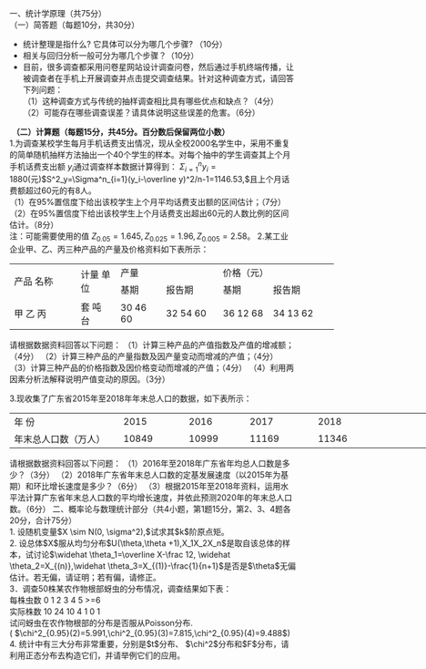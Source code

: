 一、统计学原理（共75分）<br />（一）简答题（每题10分，共30分）
 - 统计整理是指什么? 它具体可以分为哪几个步骤? （10分）
- 相关与回归分析一般可分为哪几个步骤？（10分）
- 目前，很多调查都采用问卷星网站设计调查问卷，然后通过手机终端传播，让被调查者在手机上开展调查并点击提交调查结果。针对这种调查方式，请回答下列问题：<br />（1）这种调查方式与传统的抽样调查相比具有哪些优点和缺点？（4分）<br />（2）可能存在哪些调查误差？请具体说明这些误差的危害。（6分）


  <strong>（二）计算题（每题15分，共45分。百分数后保留两位小数）</strong><br />      1.为调查某校学生每月手机话费支出情况，现从全校2000名学生中，采用不重复的简单随机抽样方法抽出一个40个学生的样本。对每个抽中的学生调查其上个月手机话费支出额 $y_i$通过调查样本数据计算得到： $\Sigma^n_{i=1}y_i=1880$(元)$S^2_y=\Sigma^n_{i=1}(y_i-\overline y)^2/n-1=1146.53,$且上个月话费额超过60元的有8人。<br />（1）在95%置信度下给出该校学生上个月平均话费支出额的区间估计；（7分）<br />（2）在95%置信度下给出该校学生上个月话费支出超出60元的人数比例的区间估计。（8分）<br />注：可能需要使用的值 $Z_{0.05}=1.645,Z_{0.025}=1.96,Z_{0.005}=2.58$。
 2.某工业企业甲、乙、丙三种产品的产量及价格资料如下表所示：
 <table data-lake-id="ZoQ2i" id="ZoQ2i" margin="true" class="lake-table" style="width: 570px"><colgroup><col width="117"><col width="70"><col width="80"><col width="100"><col width="88"><col width="115"></colgroup><tbody><tr data-lake-id="ud366311c" id="ud366311c"><td data-lake-id="ubee466cf" id="ubee466cf" rowSpan="2">产品
 名称
 </td><td data-lake-id="u307a9387" id="u307a9387" rowSpan="2">计量
 单位
 </td><td data-lake-id="u3431df19" id="u3431df19" colSpan="2">产量
 </td><td data-lake-id="u56de0915" id="u56de0915" colSpan="2">价格（元）
 </td></tr><tr data-lake-id="ucb3344f3" id="ucb3344f3"><td data-lake-id="u17b73cde" id="u17b73cde">基期
 </td><td data-lake-id="uf7397d8b" id="uf7397d8b">报告期
 </td><td data-lake-id="ub4749b59" id="ub4749b59">基期
 </td><td data-lake-id="uc527af37" id="uc527af37">报告期
 </td></tr><tr data-lake-id="u68e3ba50" id="u68e3ba50"><td data-lake-id="u2e11ca2f" id="u2e11ca2f">甲
 乙
 丙
 </td><td data-lake-id="uccf33b58" id="uccf33b58">套
 吨
 台
 </td><td data-lake-id="u2addb92e" id="u2addb92e">30
 46
 60
 </td><td data-lake-id="udb8fe179" id="udb8fe179">32
 54
 60
 </td><td data-lake-id="u366569a2" id="u366569a2">36
 12
 68
 </td><td data-lake-id="ucb54e39a" id="ucb54e39a">34
 13
 62
 </td></tr></tbody></table>请根据数据资料回答以下问题：
 （1）计算三种产品的产值指数及产值的增减额；（4分）
 （2）计算三种产品的产量指数及因产量变动而增减的产值；（4分）
 （3）计算三种产品的价格指数及因价格变动而增减的产值；（4分）
 （4）利用两因素分析法解释说明产值变动的原因。（3分）
 ​

 3.现收集了广东省2015年至2018年年末总人口的数据，如下表所示：
 <table data-lake-id="pKnrj" id="pKnrj" margin="true" class="lake-table" style="width: 1669px"><colgroup><col width="192"><col width="115"><col width="107"><col width="120"><col width="295"><col width="295"><col width="545"></colgroup><tbody><tr data-lake-id="ue710b4be" id="ue710b4be"><td data-lake-id="u163a6042" id="u163a6042">年 份
 </td><td data-lake-id="u7f6983a8" id="u7f6983a8">2015
 </td><td data-lake-id="u14cf80c5" id="u14cf80c5">2016
 </td><td data-lake-id="u6335cae1" id="u6335cae1">2017
 </td><td data-lake-id="u4e408707" id="u4e408707">2018
 </td><td data-lake-id="udcbdc2f5" id="udcbdc2f5"></td><td data-lake-id="u049fe231" id="u049fe231">2018
 </td></tr><tr data-lake-id="u586d9fab" id="u586d9fab"><td data-lake-id="u19c7d7cf" id="u19c7d7cf">年末总人口数（万人）
 </td><td data-lake-id="u63f82daf" id="u63f82daf">10849
 </td><td data-lake-id="u3d696159" id="u3d696159">10999
 </td><td data-lake-id="ub3c7a386" id="ub3c7a386">11169
 </td><td data-lake-id="u1ea925c5" id="u1ea925c5">11346
 </td><td data-lake-id="u4e4cd709" id="u4e4cd709"></td><td data-lake-id="ufd87cd2d" id="ufd87cd2d">11346
 </td></tr></tbody></table>请根据数据资料回答以下问题：
 （1）2016年至2018年广东省年均总人口数是多少？（3分）
 （2）2018年广东省年末总人口数的定基发展速度（以2015年为基期）和环比增长速度是多少？（6分）
 （3）根据2015年至2018年资料，运用水平法计算广东省年末总人口数的平均增长速度，并依此预测2020年的年末总人口数。（6分）
 二、概率论与数理统计部分（共4小题，第1题15分，第2、3、4题各20分，合计75分）<br />1. 设随机变量$X \sim N(0, \sigma^2),$试求其$k$阶原点矩。<br />2. 设总体$X$服从均匀分布$U(\theta,\theta +1),X_1X_2X_n$是取自该总体的样本，试讨论$\widehat \theta_1=\overline X-\frac 12, \widehat \theta_2=X_{(n)},\widehat \theta_3=X_{(1)}-\frac{1}{n+1}$是否是$\theta$无偏估计。若无偏，请证明；若有偏，请修正。<br />3．调查50株某农作物根部蚜虫的分布情况，调查结果如下表：<br />每株虫数	 0	1	2	3	4	5	&gt;=6<br />实际株数	10	24	10	4	1	0	1<br />试问蚜虫在农作物根部的分布是否服从Poisson分布.<br />( $\chi^2_{0.95}(2)=5.991,\chi^2_{0.95}(3)=7.815,\chi^2_{0.95}(4)=9.488$)<br />4. 统计中有三大分布非常重要，分别是$t$分布、 $\chi^2$分布和$F$分布，请利用正态分布去构造它们，并请举例它们的应用。
 